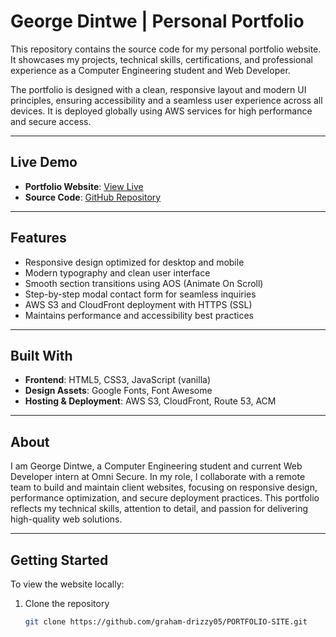 # George Dintwe | Personal Portfolio

This repository contains the source code for my personal portfolio website. It showcases my projects, technical skills, certifications, and professional experience as a Computer Engineering student and Web Developer.

The portfolio is designed with a clean, responsive layout and modern UI principles, ensuring accessibility and a seamless user experience across all devices. It is deployed globally using AWS services for high performance and secure access.

---

## Live Demo

- **Portfolio Website**: [View Live](http://george-portfolio-site.s3-website.eu-north-1.amazonaws.com)  
- **Source Code**: [GitHub Repository](https://github.com/graham-drizzy05/PORTFOLIO-SITE)

---

## Features

- Responsive design optimized for desktop and mobile
- Modern typography and clean user interface
- Smooth section transitions using AOS (Animate On Scroll)
- Step-by-step modal contact form for seamless inquiries
- AWS S3 and CloudFront deployment with HTTPS (SSL)
- Maintains performance and accessibility best practices

---

## Built With

- **Frontend**: HTML5, CSS3, JavaScript (vanilla)
- **Design Assets**: Google Fonts, Font Awesome
- **Hosting & Deployment**: AWS S3, CloudFront, Route 53, ACM

---

## About

I am George Dintwe, a Computer Engineering student and current Web Developer intern at Omni Secure. In my role, I collaborate with a remote team to build and maintain client websites, focusing on responsive design, performance optimization, and secure deployment practices. This portfolio reflects my technical skills, attention to detail, and passion for delivering high-quality web solutions.

---

## Getting Started

To view the website locally:

1. Clone the repository
   ```bash
   git clone https://github.com/graham-drizzy05/PORTFOLIO-SITE.git

